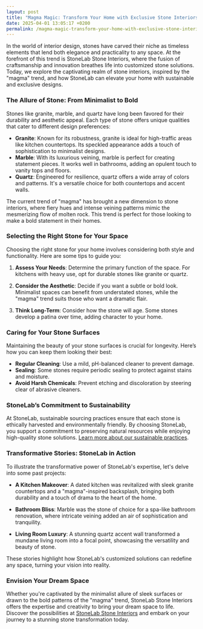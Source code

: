 ```yaml
---
layout: post
title: "Magma Magic: Transform Your Home with Exclusive Stone Interiors"
date: 2025-04-01 13:05:17 +0200
permalink: /magma-magic-transform-your-home-with-exclusive-stone-interiors/
---
```



In the world of interior design, stones have carved their niche as timeless elements that lend both elegance and practicality to any space. At the forefront of this trend is StoneLab Stone Interiors, where the fusion of craftsmanship and innovation breathes life into customized stone solutions. Today, we explore the captivating realm of stone interiors, inspired by the "magma" trend, and how StoneLab can elevate your home with sustainable and exclusive designs.

### The Allure of Stone: From Minimalist to Bold

Stones like granite, marble, and quartz have long been favored for their durability and aesthetic appeal. Each type of stone offers unique qualities that cater to different design preferences:

- **Granite**: Known for its robustness, granite is ideal for high-traffic areas like kitchen countertops. Its speckled appearance adds a touch of sophistication to minimalist designs.
- **Marble**: With its luxurious veining, marble is perfect for creating statement pieces. It works well in bathrooms, adding an opulent touch to vanity tops and floors.
- **Quartz**: Engineered for resilience, quartz offers a wide array of colors and patterns. It's a versatile choice for both countertops and accent walls.

The current trend of "magma" has brought a new dimension to stone interiors, where fiery hues and intense veining patterns mimic the mesmerizing flow of molten rock. This trend is perfect for those looking to make a bold statement in their homes.

### Selecting the Right Stone for Your Space

Choosing the right stone for your home involves considering both style and functionality. Here are some tips to guide you:

1. **Assess Your Needs**: Determine the primary function of the space. For kitchens with heavy use, opt for durable stones like granite or quartz.
   
2. **Consider the Aesthetic**: Decide if you want a subtle or bold look. Minimalist spaces can benefit from understated stones, while the "magma" trend suits those who want a dramatic flair.

3. **Think Long-Term**: Consider how the stone will age. Some stones develop a patina over time, adding character to your home.

### Caring for Your Stone Surfaces

Maintaining the beauty of your stone surfaces is crucial for longevity. Here’s how you can keep them looking their best:

- **Regular Cleaning**: Use a mild, pH-balanced cleaner to prevent damage.
- **Sealing**: Some stones require periodic sealing to protect against stains and moisture.
- **Avoid Harsh Chemicals**: Prevent etching and discoloration by steering clear of abrasive cleaners.

### StoneLab’s Commitment to Sustainability

At StoneLab, sustainable sourcing practices ensure that each stone is ethically harvested and environmentally friendly. By choosing StoneLab, you support a commitment to preserving natural resources while enjoying high-quality stone solutions. [Learn more about our sustainable practices](https://stonelab.se).

### Transformative Stories: StoneLab in Action

To illustrate the transformative power of StoneLab's expertise, let's delve into some past projects:

- **A Kitchen Makeover**: A dated kitchen was revitalized with sleek granite countertops and a "magma"-inspired backsplash, bringing both durability and a touch of drama to the heart of the home.

- **Bathroom Bliss**: Marble was the stone of choice for a spa-like bathroom renovation, where intricate veining added an air of sophistication and tranquility.

- **Living Room Luxury**: A stunning quartz accent wall transformed a mundane living room into a focal point, showcasing the versatility and beauty of stone.

These stories highlight how StoneLab's customized solutions can redefine any space, turning your vision into reality.

### Envision Your Dream Space

Whether you're captivated by the minimalist allure of sleek surfaces or drawn to the bold patterns of the "magma" trend, StoneLab Stone Interiors offers the expertise and creativity to bring your dream space to life. Discover the possibilities at [StoneLab Stone Interiors](https://stonelab.se) and embark on your journey to a stunning stone transformation today.